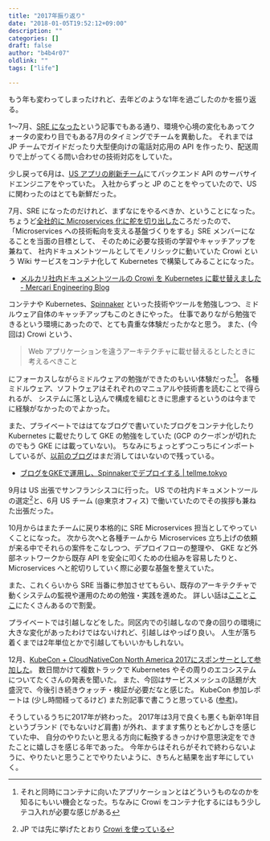 ```yaml
---
title: "2017年振り返り"
date: "2018-01-05T19:52:12+09:00"
description: ""
categories: []
draft: false
author: "b4b4r07"
oldlink: ""
tags: ["life"]

---
```


もう年も変わってしまったけれど、去年どのような1年を過ごしたのかを振り返る。

1〜7月、[SRE になった](https://tellme.tokyo/post/2017/11/02/sre/)という記事でもある通り、環境や心境の変化もあってクォータの変わり目でもある7月のタイミングでチームを異動した。
それまでは JP チームでガイドだったり大型便向けの電話対応用の API を作ったり、配送周りで上がってくる問い合わせの技術対応をしていた。

少し戻って6月は、[US アプリの刷新チーム](http://tech.mercari.com/entry/2017/12/10/000000)にてバックエンド API のサーバサイドエンジニアをやっていた。
入社からずっと JP のことをやっていたので、US に関わったのはとても新鮮だった。

7月、SRE になったのだけれど、まずなにをやるべきか、ということになった。
ちょうど[全社的に Microservices 化に舵を切り出した](https://speakerdeck.com/mercari/ja-mercari-tech-conf-2017-keynote#44)ころだったので、
「Microservices への技術転向を支える基盤づくりをする」SRE メンバーになることを当面の目標として、
そのために必要な技術の学習やキャッチアップを兼ねて、
社内ドキュメントツールとしてモノリシックに動いていた Crowi という Wiki サービスをコンテナ化して Kubernetes で構築してみることになった。

- [メルカリ社内ドキュメントツールの Crowi を Kubernetes に載せ替えました - Mercari Engineering Blog](http://tech.mercari.com/entry/2017/09/11/150000)

コンテナや Kubernetes、[Spinnaker](http://tech.mercari.com/entry/2017/08/21/092743) といった技術やツールを勉強しつつ、ミドルウェア自体のキャッチアップもこのときにやった。
仕事でありながら勉強できるという環境にあったので、とても貴重な体験だったかなと思う。
また、(今回は) Crowi という、

> Web アプリケーションを違うアーキテクチャに載せ替えるとしたときに考えるべきこと

にフォーカスしながらミドルウェアの勉強ができたのもいい体験だった[^1]。
各種ミドルウェア、ソフトウェアはそれぞれのマニュアルや技術書を読むことで得られるが、
システムに落とし込んで構成を組むときに思慮するというのは今までに経験がなかったのでよかった。

また、プライベートでははてなブログで書いていたブログをコンテナ化したり Kubernetes に載せたりして GKE の勉強をしていた (GCP のクーポンが切れたのでもう GKE には載っていない)。
ちなみにちょっとずつこっちにインポートしているが、[以前のブログ](http://b4b4r07.hatenadiary.com/)はまだ消してはいないので残っている。

- [ブログをGKEで運用し、Spinnakerでデプロイする | tellme.tokyo](https://tellme.tokyo/post/2017/07/30/blog-on-gke-deployed-by-spinnaker/)

9月は US 出張でサンフランシスコに行った。
US での社内ドキュメントツールの選定[^2]と、6月 US チーム (@東京オフィス) で働いていたのでその挨拶も兼ねた出張だった。

10月からはまたチームに戻り本格的に SRE Microservices 担当としてやっていくことになった。
次から次へと各種チームから Microservices 立ち上げの依頼が来る中でそれらの案件をこなしつつ、デプロイフローの整理や、
GKE など外部ネットワークから既存 API を安全に叩くための仕組みを容易したりと、Microservices へと舵切りしていく際に必要な基盤を整えていた。

また、これくらいから SRE 当番に参加させてもらい、既存のアーキテクチャで動くシステムの監視や運用のための勉強・実践を進めた。
詳しい話は[ここ](https://speakerdeck.com/kazeburo)と[ここ](https://speakerdeck.com/cubicdaiya)にたくさんあるので割愛。

プライベートでは引越しなどをした。同区内での引越しなので身の回りの環境に大きな変化があったわけではないけれど、引越しはやっぱり良い。
人生が落ち着くまでは2年単位とかで引越してもいいかもしれない。

12月、[KubeCon + CloudNativeCon North America 2017にスポンサーとして参加した](http://tech.mercari.com/entry/2017/11/13/093614)。
数日間かけて複数トラックで Kubernetes やその周りのエコシステムについてたくさんの発表を聞いた。
また、今回はサービスメッシュの話題が大盛況で、今後引き続きウォッチ・検証が必要だなと感じた。
KubeCon 参加レポートは (少し時間経ってるけど) また別記事で書こうと思っている ([参考](https://medium.com/@deeeet/kubecon2017感想-kubernetes-2018-7cf4280d435b))。

そうしているうちに2017年が終わった。
2017年は3月で良くも悪くも新卒1年目というブランド (でもないけど肩書) が外れ、ますます焦りともどかしさを感じていた中、
自分のやりたいと思える方向に転換するきっかけや意思決定をできたことに嬉しさを感じる年であった。
今年からはそれらがそれで終わらないように、やりたいと思うことでやりたいように、きちんと結果を出す年にしていく。

[^1]: それと同時にコンテナに向いたアプリケーションとはどういうものなのかを知るにもいい機会となった。ちなみに Crowi をコンテナ化するにはもう少しテコ入れが必要な感じがある
[^2]: JP では先に挙げたとおり [Crowi を使っている](http://hrnabi.com/2017/06/16/14463/)
